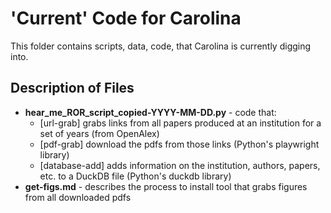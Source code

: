 # 'Current' Code for Carolina

This folder contains scripts, data, code, that Carolina is currently digging into.

## Description of Files

* **hear_me_ROR_script_copied-YYYY-MM-DD.py** - code that:
    + [url-grab] grabs links from all papers produced at an institution for a set of years (from OpenAlex)
    + [pdf-grab] download the pdfs from those links (Python's playwright library)
    + [database-add] adds information on the institution, authors, papers, etc. to a DuckDB file (Python's duckdb library)
* **get-figs.md** - describes the process to install tool that grabs figures from all downloaded pdfs
